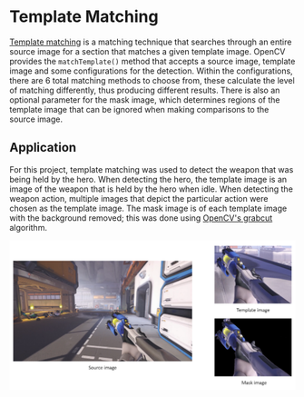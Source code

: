# Template Matching 

[Template matching](https://docs.opencv.org/3.4/de/da9/tutorial_template_matching.html) is a matching technique that searches through an entire source image for a section that matches a given template image. OpenCV provides the `matchTemplate()` method that accepts a source image, template image and some configurations for the detection. Within the configurations, there are 6 total matching methods to choose from, these calculate the level of matching differently, thus producing different results. There is also an optional parameter for the mask image, which determines regions of the template image that can be ignored when making comparisons to the source image.

## Application
For this project, template matching was used to detect the weapon that was being held by the hero. When detecting the hero, the template image is an image of the weapon that is held by the hero when idle. When detecting the weapon action, multiple images that depict the particular action were chosen as the template image. The mask image is of each template image with the background removed; this was done using [OpenCV's grabcut](https://docs.opencv.org/3.4/d8/d34/samples_2cpp_2grabcut_8cpp-example.html) algorithm.

![](https://raw.githubusercontent.com/DaviidK/mercy-detector/main/Documentation/Images/template_matching.PNG)
